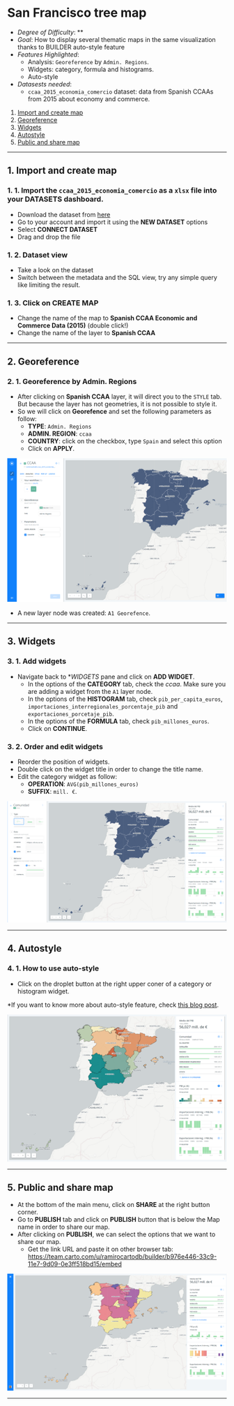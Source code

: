 # San Francisco tree map

* *Degree of Difficulty*: **
* *Goal*: How to display several thematic maps in the same visualization thanks to BUILDER auto-style feature
* *Features Highlighted*:
  * Analysis: `Georeference` by `Admin. Regions`.
  * Widgets: category, formula and histograms.
  * Auto-style
* *Datasests needed*:
  * `ccaa_2015_economia_comercio` dataset: data from Spanish CCAAs from 2015 about economy and commerce.

1. [Import and create map](#map) <br>
2. [Georeference](#geo) <br>
3. [Widgets](#widgets) <br>
4. [Autostyle](#auto) <br>
5. [Public and share map](#public) <br>

<hr>

## 1. Import and create map <a name="map"></a> 

### 1. 1. Import the `ccaa_2015_economia_comercio` as a `xlsx` file into your DATASETS dashboard.

* Download the dataset from [here]()
* Go to your account and import it using the **NEW DATASET** options
* Select **CONNECT DATASET**
* Drag and drop the file

### 1. 2. Dataset view 

* Take a look on the dataset
* Switch between the metadata and the SQL view, try any simple query like limiting the result.

### 1. 3. Click on **CREATE MAP**

* Change the name of the map to **Spanish CCAA Economic and Commerce Data (2015)** (double click!)
* Change the name of the layer to **Spanish CCAA**

<hr>

## 2. Georeference <a name="geo"></a> 

### 2. 1. Georeference by Admin. Regions

* After clicking on **Spanish CCAA** layer, it will direct you to the `STYLE` tab. But because the layer has not geometries, it is not possible to style it.
* So we will click on **Georefence** and set the following parameters as follow:
  * **TYPE**: `Admin. Regions`
  * **ADMIN. REGION**: `ccaa`
  * **COUNTRY**: click on the checkbox, type `Spain` and select this option
  * Click on **APPLY**.

![georeference](imgs/01-autostyle-01.png)

* A new layer node was created: `A1 Georefence`.

<hr>

## 3. Widgets <a name="widgets"></a> 

### 3. 1. Add widgets

* Navigate back to  **WIDGETS* pane and click on **ADD WIDGET**.
  * In the options of the **CATEGORY** tab, check the *ccaa*. Make sure you are adding a widget from the `A1` layer node.
  * In the options of the **HISTOGRAM** tab, check `pib_per_capita_euros`, `importaciones_interregionales_porcentaje_pib` and `exportaciones_porcetaje_pib`.
  * In the options of the **FORMULA** tab, check `pib_millones_euros`.
  * Click on **CONTINUE**.

### 3. 2. Order and edit widgets

* Reorder the position of widgets.
* Double click on the widget title in order to change the title name.
* Edit the category widget as follow:
  * **OPERATION**: `AVG(pib_millones_euros)`
  * **SUFFIX**: `mill. €`.

![widget-options](imgs/01-autostyle-02.png)

<hr>

## 4. Autostyle <a name="auto"></a> 

### 4. 1. How to use auto-style

* Click on the droplet button at the right upper coner of a category or histogram widget.

*If you want to know more about auto-style feature, check [this blog post](https://carto.com/blog/data-driven-maps-auto-style).

![auto-style](imgs/01-autostyle-03.png)

<hr>

## 5. Public and share map <a name="public"></a> 

* At the bottom of the main menu, click on **SHARE** at the right button corner.
* Go to **PUBLISH** tab and click on **PUBLISH** button that is below the Map name in order to share our map.
* After clicking on **PUBLISH**, we can select the options that we want to share our map.
  * Get the link URL and paste it on other browser tab: https://team.carto.com/u/ramirocartodb/builder/b976e446-33c9-11e7-9d09-0e3ff518bd15/embed

![map](imgs/01-autostyle-04.png)

<hr>